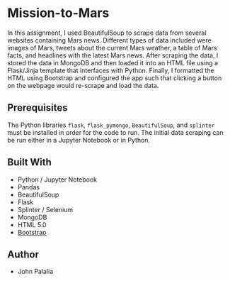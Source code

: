 # Mission-to-Mars

In this assignment, I used BeautifulSoup to scrape data from several websites containing Mars news. Different types of data included were images of Mars, tweets about the current Mars weather, a table of Mars facts, and headlines with the latest Mars news. After scraping the data, I stored the data in MongoDB and then loaded it into an HTML file using a Flask/Jinja template that interfaces with Python. Finally, I formatted the HTML using Bootstrap and configured the app such that clicking a button on the webpage would re-scrape and load the data.

## Prerequisites

The Python libraries `flask`, `flask_pymongo`, `BeautifulSoup`, and `splinter` must be installed in order for the code to run. The initial data scraping can be run either in a Jupyter Notebook or in Python.

## Built With

* Python / Jupyter Notebook
* Pandas
* BeautifulSoup
* Flask
* Splinter / Selenium
* MongoDB
* HTML 5.0
* [Bootstrap](https://getbootstrap.com/)

## Author

* John Palalia
